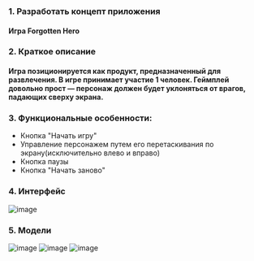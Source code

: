 ### 1. Разработать концепт приложения  
#### Игра Forgotten Hero
### 2. Краткое описание  
#### Игра позиционируется как продукт, предназначенный для развлечения. В игре принимает участие 1 человек. Геймплей довольно прост — персонаж должен будет уклоняться от врагов, падающих сверху экрана.  
### 3. Функциональные особенности:  
- Кнопка "Начать игру"
- Управление персонажем путем его перетаскивания по экрану(исключительно влево и вправо)
- Кнопка паузы
- Кнопка "Начать заново"
### 4. Интерфейс
![image](https://user-images.githubusercontent.com/71723629/157322969-135d7328-3c9d-4426-a8c8-6683ab08f5d3.png)
### 5. Модели 
![image](https://user-images.githubusercontent.com/71723629/157323015-f894acaf-150d-4011-9909-4e52afd30a3c.png)
![image](https://user-images.githubusercontent.com/71723629/157323036-f6fd31e3-664b-43fe-8ad0-320ce05e8a98.png)
![image](https://user-images.githubusercontent.com/71723629/157323066-fb9b4738-3a51-4d46-a531-b4acdfbea97d.png)





       
